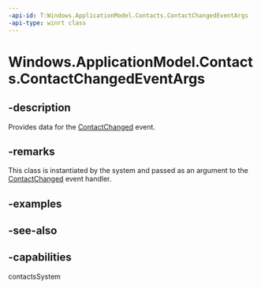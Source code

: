 ```yaml
---
-api-id: T:Windows.ApplicationModel.Contacts.ContactChangedEventArgs
-api-type: winrt class
---
```


<!-- Class syntax.
public class ContactChangedEventArgs : Windows.ApplicationModel.Contacts.IContactChangedEventArgs
-->

# Windows.ApplicationModel.Contacts.ContactChangedEventArgs

## -description
Provides data for the [ContactChanged](contactstore_contactchanged.md) event.

## -remarks
This class is instantiated by the system and passed as an argument to the [ContactChanged](contactstore_contactchanged.md) event handler.

## -examples

## -see-also

## -capabilities
contactsSystem
